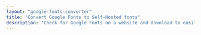 ```yaml
---
layout: "google-fonts-converter"
title: "Convert Google Fonts to Self-Hosted fonts"
description: "Check for Google Fonts on a website and download to easily self-host them."
---
```

